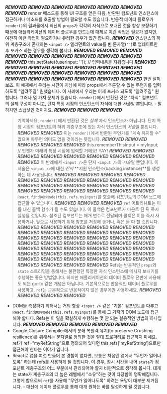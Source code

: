***REMOVED***
***REMOVED***
***REMOVED***
***REMOVED***
***REMOVED***
***REMOVED***
***REMOVED***
render 메소드를 통해 UI 구조를 얻은 다음, 반환된 컴포넌트 인스턴스에 접근하거나 메소드를 호출할 방법이 필요할 수도 있습니다. 반응적 데이터 플로우가 `render()`의 결과물에서 최신의 `props`가 각각의 자식으로 보내진 것을 항상 보장하기 때문에 애플리케이션의 데이터 플로우를 만드는데 대체로 이런 작업은 필요가 없지만, 여전히 이런 작업이 필요하거나 유리한 경우가 있긴 합니다.
***REMOVED***
인스턴스의 하위 계층구조에 존재하는 `<input />` 엘리먼트의 value를 빈 문자열(`''`)로 업데이트한 후 포커스 하는 경우를 생각해 봅시다.
***REMOVED***
***REMOVED***
***REMOVED***
***REMOVED***
***REMOVED***
***REMOVED***
***REMOVED***
***REMOVED***
***REMOVED***
***REMOVED***
      this.setState({userInput: ''}); // 입력내용을 지워줍니다
***REMOVED***
***REMOVED***
***REMOVED***
***REMOVED***
***REMOVED***
***REMOVED***
***REMOVED***
***REMOVED***
***REMOVED***
***REMOVED***
***REMOVED***
***REMOVED***
***REMOVED***
***REMOVED***
***REMOVED***
***REMOVED***
***REMOVED***
***REMOVED***
***REMOVED***
한번 살펴보죠. 이 예제에서 우리는 시간이 지남에 따라 props에서 추론할 수 없는 무언가를 입력하도록 "알려주길" 원했습니다. 이 사례에서 우리는 이제 포커스 되도록 "알려주길" 원합니다. 그러나 몇 가지 문제가 있습니다. `render()`에서 반환된 것은 "자식" 컴포넌트의 실제 구성이 아니고, 단지 특정 시점의 인스턴스의 자식에 대한 *서술*일 뿐입니다. - 말하자면 스냅샷인 것이지요.
***REMOVED***
***REMOVED***
***REMOVED***
> 기억하세요, `render()`에서 반환된 것은 *실제* 자식 인스턴스가 아닙니다. 단지 특정 시점의 컴포넌트의 하위 계층구조에 있는 자식 인스턴스의 *서술*일 뿐입니다.
***REMOVED***
***REMOVED***
이는 `render()`에서 반환된 무언가를 "계속 유지할 수" 없으며 아무런 의미도 없을 것이라는 뜻입니다.
***REMOVED***
***REMOVED***
***REMOVED***
***REMOVED***
***REMOVED***
    this.rememberThisInput = myInput; // 언젠가 미래의 특정 시점에 입력할 거에요! YAY!
***REMOVED***
***REMOVED***
***REMOVED***
***REMOVED***
***REMOVED***
***REMOVED***
***REMOVED***
***REMOVED***
***REMOVED***
이 반례에서 `<input />`은 단지 `<input />`의 *서술*일 뿐입니다. 이 서술은 `<input />`에 대한 *진짜* **지원 인스턴스(backing instance)**를 생성하는 데 사용됩니다.
***REMOVED***
***REMOVED***
***REMOVED***
***REMOVED***
***REMOVED***
***REMOVED***
***REMOVED***
***REMOVED***
***REMOVED***
***REMOVED***
***REMOVED***
***REMOVED***
***REMOVED***
***REMOVED***
***REMOVED***
***REMOVED***
***REMOVED***
***REMOVED***
***REMOVED***
***REMOVED***
***REMOVED***
***REMOVED***
  `React.findDOMNode(this.refs.myInput)`를 호출해 컴포넌트의 DOM 노드에 접근할 수 있습니다.
***REMOVED***
***REMOVED***
***REMOVED***
`ref` 어트리뷰트는 이름 대신 콜백 함수가 될 수도 있습니다. 이 콜백은 컴포넌트가 마운트 된 뒤 즉시 실행될 것입니다. 참조된 컴포넌트는 매개 변수로 전달되며 콜백은 이를 즉시 사용하거나, 앞으로 사용하기 위해 참조를 저장해 놓거나, 혹은 둘 다 할 것입니다.
***REMOVED***
***REMOVED***
***REMOVED***
***REMOVED***
***REMOVED***
***REMOVED***
***REMOVED***
***REMOVED***
***REMOVED***
***REMOVED***
***REMOVED***
***REMOVED***
***REMOVED***
***REMOVED***
***REMOVED***
***REMOVED***
***REMOVED***
***REMOVED***
***REMOVED***
***REMOVED***
***REMOVED***
***REMOVED***
***REMOVED***
***REMOVED***
***REMOVED***
***REMOVED***
***REMOVED***
***REMOVED***
***REMOVED***
***REMOVED***
***REMOVED***
***REMOVED***
***REMOVED***
***REMOVED***
***REMOVED***
***REMOVED***
***REMOVED***
***REMOVED***
***REMOVED***
***REMOVED***
***REMOVED***
***REMOVED***
***REMOVED***
***REMOVED***
***REMOVED***
***REMOVED***
Refs는 반응적인 `props`와 `state` 스트리밍을 통해서는 불편했던 특정한 자식 인스턴스에 메시지 보내기를 수행하는 좋은 방법입니다. 하지만 애플리케이션의 데이터 플로우 전반에 사용해도 되는 go-to 같은 개념은 아닙니다. 기본적으로는 반응적인 데이터 플로우를 사용하고, `ref`는 근본적으로 반응적이지 않은 경우에만 사용하세요.
***REMOVED***
***REMOVED***
***REMOVED***
***REMOVED***
- DOM을 측정하기 위해서는 거의 항상 `<input />` 같은 "기본" 컴포넌트를 다루고 `React.findDOMNode(this.refs.myInput)`를 통해 그 기저의 DOM 노드에 접근해야 합니다. Refs는 이 일을 확실하게 수행하는 몇 안 되는 실용적인 방법의 하나입니다.
***REMOVED***
***REMOVED***
***REMOVED***
***REMOVED***
***REMOVED***
- Google Closure Compiler에서의 분쇄 복원력 유지(to preserve Crushing resilience)를 위해서는 문자열로 정의한 것을 절대 프로퍼티로 접근하지 마세요. ref가 ref="myRefString"으로 정의되어 있다면 this.refs['myRefString']으로만 접근해야 한다는 이야기 입니다.
- React로 앱을 여럿 만들어 본 경험이 없다면, 보통은 처음엔 앱에서 "무언가 일어나도록" 하는데 refs를 사용하게 될 것입니다. 이 경우, 잠시 시간을 내어 `state`가 컴포넌트 계층구조의 어느 부분에서 관리되어야 할지 비판적으로 생각해 봅시다. 대개는 state가 계층구조의 더 높은 레벨에서 "소유"하는 것이 타당함이 명확해집니다. 그렇게 함으로써 `ref`를 사용해 "무언가 일어나도록" 하려는 욕망이 대부분 제거됩니다. - 대신에 데이터 플로우를 통해 대개 원하는 바를 달성하게 될 것입니다.
